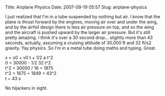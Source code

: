Title: Airplane Physics
Date: 2007-09-19 05:57
Slug: airplane-physics

I just realized that I'm in a tube suspended by nothing but air. I know
that the plane is thrust forward by the engines, moving air over and
under the wing, and by the airfoil design there is less air pressure on
top, and so the wing and the aircraft is pushed upward by the larger air
pressure. But it's still pretty amazing. I think it's over a 30 second
drop... slightly more than 43 seconds, actually, assuming a cruising
attitude of 30,000 ft and 32 ft/s2 gravity. Yay physics. So I'm in a
metal tube doing maths and typing. Great.

x = x0 + v0 t + 1/2 a t\^2  
0 = 30000 - 1/2 32 t\^2  
t\^2 = 30000 / 16 = 1875  
t\^2 = 1875 \~ 1849 = 43\^2  
t \~ 43 s

No hijackers in sight.


